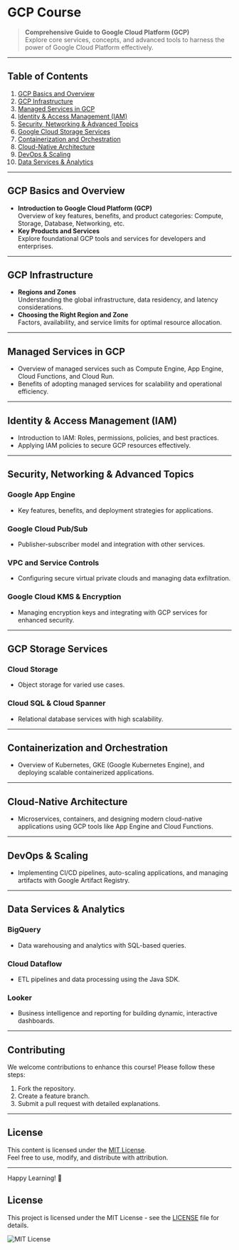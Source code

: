 # GCP Course

> **Comprehensive Guide to Google Cloud Platform (GCP)**  
Explore core services, concepts, and advanced tools to harness the power of Google Cloud Platform effectively.

---

## Table of Contents

1. [GCP Basics and Overview](#gcp-basics-and-overview)  
2. [GCP Infrastructure](#gcp-infrastructure)  
3. [Managed Services in GCP](#managed-services-in-gcp)  
4. [Identity & Access Management (IAM)](#identity--access-management-iam)  
5. [Security, Networking & Advanced Topics](#security-networking--advanced-topics)  
6. [Google Cloud Storage Services](#gcp-storage-services)  
7. [Containerization and Orchestration](#containerization-and-orchestration)  
8. [Cloud-Native Architecture](#cloud-native-architecture)  
9. [DevOps & Scaling](#devops--scaling)  
10. [Data Services & Analytics](#data-services--analytics)  

---

## GCP Basics and Overview
- **Introduction to Google Cloud Platform (GCP)**  
  Overview of key features, benefits, and product categories: Compute, Storage, Database, Networking, etc.  
- **Key Products and Services**  
  Explore foundational GCP tools and services for developers and enterprises.

---

## GCP Infrastructure
- **Regions and Zones**  
  Understanding the global infrastructure, data residency, and latency considerations.  
- **Choosing the Right Region and Zone**  
  Factors, availability, and service limits for optimal resource allocation.

---

## Managed Services in GCP
- Overview of managed services such as Compute Engine, App Engine, Cloud Functions, and Cloud Run.  
- Benefits of adopting managed services for scalability and operational efficiency.

---

## Identity & Access Management (IAM)
- Introduction to IAM: Roles, permissions, policies, and best practices.  
- Applying IAM policies to secure GCP resources effectively.

---

## Security, Networking & Advanced Topics
### Google App Engine
- Key features, benefits, and deployment strategies for applications.  

### Google Cloud Pub/Sub
- Publisher-subscriber model and integration with other services.  

### VPC and Service Controls
- Configuring secure virtual private clouds and managing data exfiltration.

### Google Cloud KMS & Encryption
- Managing encryption keys and integrating with GCP services for enhanced security.

---

## GCP Storage Services
### Cloud Storage
- Object storage for varied use cases.  
### Cloud SQL & Cloud Spanner  
- Relational database services with high scalability.  

---

## Containerization and Orchestration
- Overview of Kubernetes, GKE (Google Kubernetes Engine), and deploying scalable containerized applications.

---

## Cloud-Native Architecture
- Microservices, containers, and designing modern cloud-native applications using GCP tools like App Engine and Cloud Functions.

---

## DevOps & Scaling
- Implementing CI/CD pipelines, auto-scaling applications, and managing artifacts with Google Artifact Registry.  

---

## Data Services & Analytics
### BigQuery
- Data warehousing and analytics with SQL-based queries.  

### Cloud Dataflow
- ETL pipelines and data processing using the Java SDK.  

### Looker
- Business intelligence and reporting for building dynamic, interactive dashboards.  

---

## Contributing
We welcome contributions to enhance this course! Please follow these steps:  
1. Fork the repository.  
2. Create a feature branch.  
3. Submit a pull request with detailed explanations.

---

## License
This content is licensed under the [MIT License](LICENSE).  
Feel free to use, modify, and distribute with attribution.

---

Happy Learning! 🚀
## License

This project is licensed under the MIT License - see the [LICENSE](LICENSE) file for details.

![MIT License](https://img.shields.io/badge/License-MIT-yellow.svg)
